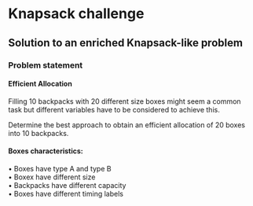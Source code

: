 # Knapsack challenge
## Solution to an enriched Knapsack-like problem

### Problem statement

#### Efficient Allocation

Filling 10 backpacks with 20 different size boxes might seem a common 
task but different variables have to be considered to achieve this.

Determine the best approach to obtain an efficient allocation of 20 boxes into 10 backpacks.

#### Boxes characteristics:

• Boxes have type A and type B  
• Boxex have different size  
• Backpacks have different capacity  
• Boxes have different timing labels  

